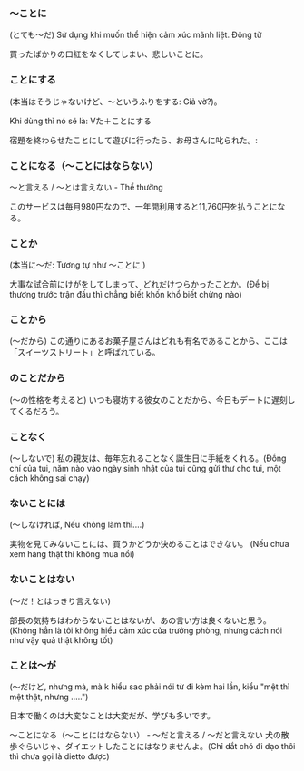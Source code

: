 ### 〜ことに 

(とても〜だ) Sử dụng khi muốn thể hiện cảm xúc mãnh liệt. Động từ

買ったばかりの口紅をなくしてしまい、悲しいことに。

### ことにする 
(本当はそうじゃないけど、〜というふりをする: Giả vờ?)。

Khi dùng thì nó sẽ là: Vた＋ことにする

宿題を終わらせたことにして遊びに行ったら、お母さんに叱られた。:

### ことになる（～ことにはならない）

〜と言える / 〜とは言えない - Thể thường

このサービスは毎月980円なので、一年間利用すると11,760円を払うことになる。


### ことか

(本当に〜だ: Tương tự như 〜ことに )

大事な試合前にけがをしてしまって、どれだけつらかったことか。(Để bị thương trước trận đấu thì chẳng biết khốn khổ biết chừng nào)

### ことから
(〜だから)
この通りにあるお菓子屋さんはどれも有名であることから、ここは「スイーツストリート」と呼ばれている。

### のことだから
(〜の性格を考えると)
いつも寝坊する彼女のことだから、今日もデートに遅刻してくるだろう。

### ことなく
(〜しないで)
私の親友は、毎年忘れることなく誕生日に手紙をくれる。(Đồng chí của tui, năm nào vào ngày sinh nhật của tui cũng gửi thư cho tui, một cách không sai chạy)

### ないことには 
(〜しなければ, Nếu không làm thì....)

実物を見てみないことには、買うかどうか決めることはできない。 (Nếu chưa xem hàng thật thì không mua nổi)

### ないことはない 
(〜だ！とはっきり言えない)

部長の気持ちはわからないことはないが、あの言い方は良くないと思う。(Không hẳn là tôi không hiểu cảm xúc của trưởng phòng, nhưng cách nói như vậy quả thật không tốt)

### ことは～が 
(〜だけど, nhưng mà, mà k hiểu sao phải nói từ đi kèm hai lần, kiểu "mệt thì mệt thật, nhưng .....")

日本で働くのは大変なことは大変だが、学びも多いです。

〜ことになる（～ことにはならない） - 〜だと言える / 〜だと言えない
犬の散歩ぐらいじゃ、ダイエットしたことにはなりませんよ。(Chỉ dắt chó đi dạo thôi thì chưa gọi là dietto được)

